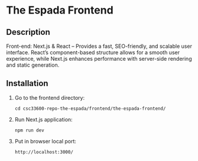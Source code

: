 # The Espada Frontend

## Description
Front-end: Next.js & React – Provides a fast, SEO-friendly, and scalable user interface. React’s component-based structure allows for a smooth user experience, while Next.js enhances performance with server-side rendering and static generation.

## Installation
1. Go to the frontend directory:
   ```
   cd csc33600-repo-the-espada/frontend/the-espada-frontend/
    ```
2. Run Next.js application: 
    ```
    npm run dev
    ```
3. Put in browser local port:
    ```
    http://localhost:3000/
    ```